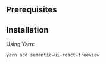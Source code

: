 ## Prerequisites

<? @macro {json} return JSON.stringify(require('../lib/package.json').peerDependencies, null, 2); ?>

## Installation

Using Yarn:

```shell
yarn add semantic-ui-react-treeview
```
